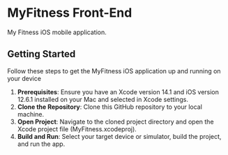# MyFitness Front-End

My Fitness iOS mobile application.

## Getting Started

Follow these steps to get the MyFitness iOS application up and running on your device

1. **Prerequisites**: Ensure you have an Xcode version 14.1 and iOS version 12.6.1 installed on your Mac and selected in Xcode settings.
1. **Clone the Repository**: Clone this GitHub repository to your local machine.
1. **Open Project**: Navigate to the cloned project directory and open the Xcode project file (MyFitness.xcodeproj).
1. **Build and Run**: Select your target device or simulator, build the project, and run the app.
